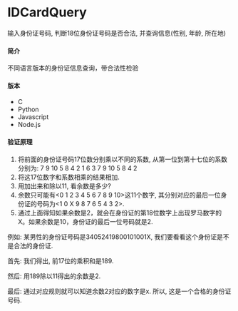 IDCardQuery
===========

输入身份证号码, 判断18位身份证号码是否合法, 并查询信息(性别, 年龄, 所在地)

#### 简介
不同语言版本的身份证信息查询，带合法性检验

#### 版本
* C
* Python
* Javascript
* Node.js

#### 验证原理
1. 将前面的身份证号码17位数分别乘以不同的系数, 从第一位到第十七位的系数分别为: 7 9 10 5 8 4 2 1 6 3 7 9 10 5 8 4 2
2. 将这17位数字和系数相乘的结果相加.
3. 用加出来和除以11, 看余数是多少?
4. 余数只可能有<0 1 2 3 4 5 6 7 8 9 10>这11个数字, 其分别对应的最后一位身份证的号码为<1 0 X 9 8 7 6 5 4 3 2>.
5. 通过上面得知如果余数是2，就会在身份证的第18位数字上出现罗马数字的Ⅹ。如果余数是10，身份证的最后一位号码就是2.

例如: 某男性的身份证号码是34052419800101001X, 我们要看看这个身份证是不是合法的身份证. 

首先: 我们得出, 前17位的乘积和是189.

然后: 用189除以11得出的余数是2.

最后: 通过对应规则就可以知道余数2对应的数字是x. 所以, 这是一个合格的身份证号码.

